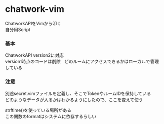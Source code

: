 # chatwork-vim
ChatworkAPIをVimから叩く  
自分用Script  

### 基本
ChatworkAPI version2に対応  
version1時点のコードは削除  
どのルームにアクセスできるかはローカルで管理している  

### 注意
別途secret.vimファイルを定義し、そこでTokenやルームIDを保持している  
どのようなデータが入るかはわかるようにしたので、ここを変えて使う  

strftime()を使っている場所がある  
この関数のformatはシステムに依存するらしい  
